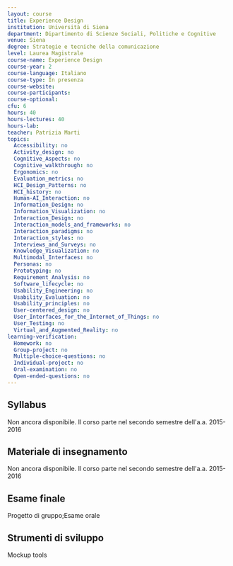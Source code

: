 ```yaml
---
layout: course
title: Experience Design
institution: Università di Siena
department: Dipartimento di Scienze Sociali, Politiche e Cognitive
venue: Siena
degree: Strategie e tecniche della comunicazione
level: Laurea Magistrale
course-name: Experience Design
course-year: 2
course-language: Italiano
course-type: In presenza
course-website: 
course-participants: 
course-optional: 
cfu: 6
hours: 40
hours-lectures: 40
hours-lab: 
teacher: Patrizia Marti
topics: 
  Accessibility: no 
  Activity_design: no 
  Cognitive_Aspects: no 
  Cognitive_walkthrough: no 
  Ergonomics: no 
  Evaluation_metrics: no 
  HCI_Design_Patterns: no 
  HCI_history: no 
  Human-AI_Interaction: no 
  Information_Design: no 
  Information_Visualization: no 
  Interaction_Design: no 
  Interaction_models_and_frameworks: no 
  Interaction_paradigms: no 
  Interaction_styles: no 
  Interviews_and_Surveys: no 
  Knowledge_Visualization: no 
  Multimodal_Interfaces: no 
  Personas: no 
  Prototyping: no 
  Requirement_Analysis: no 
  Software_lifecycle: no 
  Usability_Engineering: no 
  Usability_Evaluation: no 
  Usability_principles: no 
  User-centered_design: no 
  User_Interfaces_for_the_Internet_of_Things: no 
  User_Testing: no 
  Virtual_and_Augmented_Reality: no 
learning-verification: 
  Homework: no 
  Group-project: no 
  Multiple-choice-questions: no 
  Individual-project: no 
  Oral-examination: no 
  Open-ended-questions: no 
---
```



## Syllabus 
Non ancora disponibile. Il corso parte nel secondo semestre dell'a.a. 2015-2016

## Materiale di insegnamento 
Non ancora disponibile. Il corso parte nel secondo semestre dell'a.a. 2015-2016

## Esame finale 
Progetto di gruppo;Esame orale

## Strumenti di sviluppo 
Mockup tools
